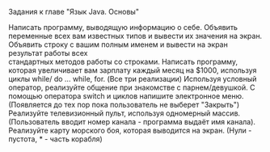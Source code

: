 Задания к главе "Язык Java. Основы"

Написать программу, выводящую информацию о себе.
Объявить переменные всех вам известных типов и вывести их значения на экран.
Объявить строку с вашим полным именем и вывести на экран результат работы всех         
стандартных методов работы со строками.
Написать программу, которая увеличивает вам зарплату каждый месяц на $1000, 
используя циклы while/ do ... while, for. (Все три реализации)
Используя условный оператор, реализуйте общение при знакомстве с парнем/девушкой. 
С помощью оператора switch и циклов напишите электронное меню. 
(Появляется до тех пор пока пользователь не выберет "Закрыть")
Реализуйте телевизионный пульт, используя одномерный массив. 
(Пользователь вводит номер канала - программа выдаёт имя канала).
Реализуйте карту морского боя, которая выводится на экран. 
(Нули - пустота, * - часть корабля)
